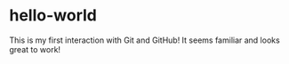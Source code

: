 # hello-world


This is my first interaction with Git and GitHub!
It seems familiar and looks great to work!
